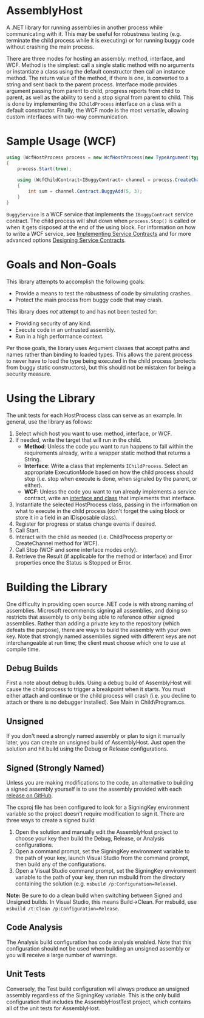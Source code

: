 AssemblyHost
============

A .NET library for running assemblies in another process while communicating with it. This may be useful for robustness testing (e.g. terminate the child process while it is executing) or for running buggy code without crashing the main process.

There are three modes for hosting an assembly: method, interface, and WCF. Method is the simplest: call a single static method with no arguments or instantiate a class using the default constructor then call an instance method. The return value of the method, if there is one, is converted to a string and sent back to the parent process. Interface mode provides argument passing from parent to child, progress reports from child to parent, as well as the ability to send a stop signal from parent to child. This is done by implementing the `IChildProcess` interface on a class with a default constructor. Finally, the WCF mode is the most versatile, allowing custom interfaces with two-way communication.

# Sample Usage (WCF)

```C#
using (WcfHostProcess process = new WcfHostProcess(new TypeArgument(typeof(BuggyService))))
{
	process.Start(true);
	
	using (WcfChildContract<IBuggyContract> channel = process.CreateChannel<IBuggyContract>())
	{
		int sum = channel.Contract.BuggyAdd(5, 3);
	}
}
```

`BuggyService` is a WCF service that implements the `IBuggyContract` service contract. The child process will shut down when `process.Stop()` is called or when it gets disposed at the end of the using block. For information on how to write a WCF service, see [Implementing Service Contracts](http://msdn.microsoft.com/en-us/library/ms733764%28v=vs.100%29.aspx) and for more advanced options [Designing Service Contracts](http://msdn.microsoft.com/en-us/library/ms733070%28v=vs.100%29.aspx).

# Goals and Non-Goals

This library attempts to accomplish the following goals:
- Provide a means to test the robustness of code by simulating crashes.
- Protect the main process from buggy code that may crash.

This library does _not_ attempt to and has not been tested for:
- Providing security of any kind.
- Execute code in an untrusted assembly.
- Run in a high performance context.

Per those goals, the library uses Argument classes that accept paths and names rather than binding to loaded types. This allows the parent process to never have to load the type being executed in the child process (protects from buggy static constructors), but this should not be mistaken for being a security measure.

# Using the Library

The unit tests for each HostProcess class can serve as an example. In general, use the library as follows:

1. Select which host you want to use: method, interface, or WCF.
2. If needed, write the target that will run in the child.
	- __Method__: Unless the code you want to run happens to fall within the requirements already, write a wrapper static method that returns a String.
	- __Interface__: Write a class that implements `IChildProcess`. Select an appropriate ExecutionMode based on how the child process should stop (i.e. stop when execute is done, when signaled by the parent, or either).
	- __WCF__: Unless the code you want to run already implements a service contract, write an [interface and class](http://msdn.microsoft.com/en-us/library/ms733764%28v=vs.100%29.aspx) that implements that interface.
3. Instantiate the selected HostProcess class, passing in the information on what to execute in the child process (don't forget the using block or store it in a field in an IDisposable class).
4. Register for progress or status change events if desired.
5. Call Start.
6. Interact with the child as needed (i.e. ChildProcess property or CreateChannel method for WCF).
7. Call Stop (WCF and some interface modes only).
8. Retrieve the Result (if applicable for the method or interface) and Error properties once the Status is Stopped or Error.

# Building the Library

One difficulty in providing open source .NET code is with strong naming of assemblies. Microsoft recommends signing all assemblies, and doing so restricts that assembly to only being able to reference other signed assemblies. Rather than adding a private key to the repository (which defeats the purpose), there are ways to build the assembly with your own key. Note that strongly named assemblies signed with different keys are not interchangeable at run time; the client must choose which one to use at compile time.

## Debug Builds

First a note about debug builds. Using a debug build of AssemblyHost will cause the child process to trigger a breakpoint when it starts. You must either attach and continue or the child process will crash (i.e. you decline to attach or there is no debugger installed). See Main in Child\Program.cs.

## Unsigned

If you don't need a strongly named assembly or plan to sign it manually later, you can create an unsigned build of AssemblyHost. Just open the solution and hit build using the Debug or Release configurations.

## Signed (Strongly Named)

Unless you are making modifications to the code, an alternative to building a signed assembly yourself is to use the assembly provided with each [release on GitHub](https://github.com/spanglerco/AssemblyHost/releases/latest).

The csproj file has been configured to look for a SigningKey environment variable so the project doesn't require modification to sign it. There are three ways to create a signed build:

1. Open the solution and manually edit the AssemblyHost project to choose your key then build the Debug, Release, or Analysis configurations.
2. Open a command prompt, set the SigningKey environment variable to the path of your key, launch Visual Studio from the command prompt, then build any of the configurations.
3. Open a Visual Studio command prompt, set the SigningKey environment variable to the path of your key, then run msbuild from the directory containing the solution (e.g. `msbuild /p:Configuration=Release`).

__Note:__ Be sure to do a clean build when switching between Signed and Unsigned builds. In Visual Studio, this means Build->Clean. For msbuild, use `msbuild /t:Clean /p:Configuration=Release`.

## Code Analysis

The Analysis build configuration has code analysis enabled. Note that this configuration should not be used when building an unsigned assembly or you will receive a large number of warnings.

## Unit Tests

Conversely, the Test build configuration will always produce an unsigned assembly regardless of the SigningKey variable. This is the only build configuration that includes the AssemblyHostTest project, which contains all of the unit tests for AssemblyHost.